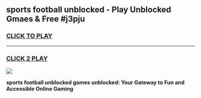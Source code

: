 
## sports football unblocked - Play Unblocked Gmaes & Free #j3pju
<h3>
<a href="https://news.freeplayer.one?title=sports_football_unblocked&ref=03M">CLICK TO PLAY</a></h3>
<hr>

<h3>
<a href="https://news.freeplayer.one?title=sports_football_unblocked&ref=03M">CLICK 2 PLAY</a>
  
</h3>

<a href="https://news.freeplayer.one?title=sports_football_unblocked&ref=03M"><img src="https://clearcache.store/games.png"></a>


**sports football unblocked games unblocked: Your Gateway to Fun and Accessible Online Gaming**
